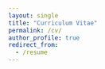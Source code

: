 ```yaml
---
layout: single
title: "Curriculum Vitae"
permalink: /cv/
author_profile: true
redirect_from:
  - /resume
---
```


<object data="{{ site.url }}{{ site.baseurl }}/files/shumko_cv.pdf" width="100%" height="100%" type="application/pdf"></object>